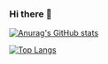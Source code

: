 ### Hi there 👋

[![Anurag's GitHub stats](https://github-readme-stats.vercel.app/api?username=CatTailzz&count_private=true&theme=dracula&show_icons=true)](https://github.com/anuraghazra/github-readme-stats)

[![Top Langs](https://github-readme-stats.vercel.app/api/top-langs/?username=CatTailzz&layout=compact)](https://github.com/anuraghazra/github-readme-stats)
